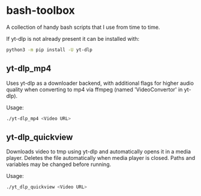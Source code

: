 # bash-toolbox
A collection of handy bash scripts that I use from time to time.

If yt-dlp is not already present it can be installed with:
```bash
python3 -m pip install -U yt-dlp
```
## yt-dlp_mp4
Uses yt-dlp as a downloader backend, with additional flags for higher audio quality when converting to mp4 via ffmpeg (named 'VideoConvertor' in yt-dlp).

Usage:
```bash
./yt-dlp_mp4 <Video URL>
```

## yt-dlp_quickview
Downloads video to tmp using yt-dlp and automatically opens it in a media player. Deletes the file automatically when media player is closed. Paths and variables may be changed before running.

Usage:
```bash
./yt_dlp_quickview <Video URL>
```

